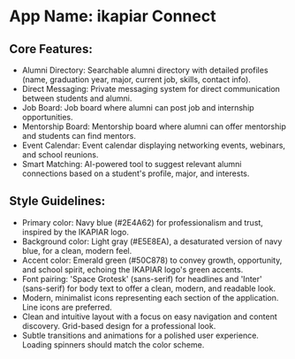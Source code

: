 # **App Name**: ikapiar Connect

## Core Features:

- Alumni Directory: Searchable alumni directory with detailed profiles (name, graduation year, major, current job, skills, contact info).
- Direct Messaging: Private messaging system for direct communication between students and alumni.
- Job Board: Job board where alumni can post job and internship opportunities.
- Mentorship Board: Mentorship board where alumni can offer mentorship and students can find mentors.
- Event Calendar: Event calendar displaying networking events, webinars, and school reunions.
- Smart Matching: AI-powered tool to suggest relevant alumni connections based on a student's profile, major, and interests.

## Style Guidelines:

- Primary color: Navy blue (#2E4A62) for professionalism and trust, inspired by the IKAPIAR logo.
- Background color: Light gray (#E5E8EA), a desaturated version of navy blue, for a clean, modern feel.
- Accent color: Emerald green (#50C878) to convey growth, opportunity, and school spirit, echoing the IKAPIAR logo's green accents.
- Font pairing: 'Space Grotesk' (sans-serif) for headlines and 'Inter' (sans-serif) for body text to offer a clean, modern, and readable look.
- Modern, minimalist icons representing each section of the application. Line icons are preferred.
- Clean and intuitive layout with a focus on easy navigation and content discovery. Grid-based design for a professional look.
- Subtle transitions and animations for a polished user experience. Loading spinners should match the color scheme.